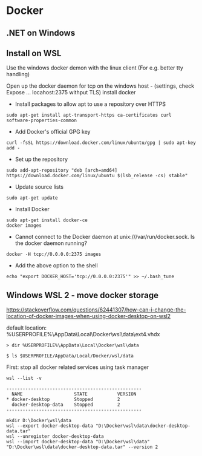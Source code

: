 # Docker

## .NET on Windows

## Install on WSL

Use the windows docker demon with the linux client
(For e.g. better tty handling)

Open up the docker daemon for tcp on the windows host - (settings, check Expose ... locahost:2375 withput TLS)
install docker

- Install packages to allow apt to use a repository over HTTPS

```console
sudo apt-get install apt-transport-https ca-certificates curl software-properties-common
```

- Add Docker's official GPG key

```console
curl -fsSL https://download.docker.com/linux/ubuntu/gpg | sudo apt-key add -
```

- Set up the repository

```console
sudo add-apt-repository "deb [arch=amd64] https://download.docker.com/linux/ubuntu $(lsb_release -cs) stable"
```

- Update source lists

```console
sudo apt-get update
```

- Install Docker

```console
sudo apt-get install docker-ce
docker images
```

- Cannot connect to the Docker daemon at unix:///var/run/docker.sock. Is the docker daemon running?

```console
docker -H tcp://0.0.0.0:2375 images
```

- Add the above option to the shell

```console
echo "export DOCKER_HOST='tcp://0.0.0.0:2375'" >> ~/.bash_tune
```

## Windows WSL 2 - move docker storage

<https://stackoverflow.com/questions/62441307/how-can-i-change-the-location-of-docker-images-when-using-docker-desktop-on-wsl2>

default location: %USERPROFILE%\AppData\Local\Docker\wsl\data\ext4.vhdx

```dos
> dir %USERPROFILE%\AppData\Local\Docker\wsl\data
```

```console
$ ls $USERPROFILE/AppData/Local/Docker/wsl/data
```

First: stop all docker related services using task manager

```dos
wsl --list -v

--------------------------------------------------
  NAME                   STATE           VERSION
* docker-desktop         Stopped         2
  docker-desktop-data    Stopped         2
--------------------------------------------------

mkdir D:\Docker\wsl\data
wsl --export docker-desktop-data "D:\Docker\wsl\data\docker-desktop-data.tar"
wsl --unregister docker-desktop-data
wsl --import docker-desktop-data "D:\Docker\wsl\data" "D:\Docker\wsl\data\docker-desktop-data.tar" --version 2
```
